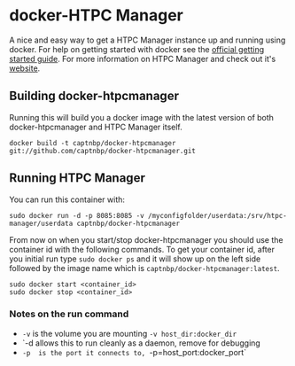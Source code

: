 docker-HTPC Manager
============

A nice and easy way to get a HTPC Manager instance up and running using docker. For
help on getting started with docker see the [official getting started guide][0].
For more information on HTPC Manager and check out it's [website][1].


## Building docker-htpcmanager

Running this will build you a docker image with the latest version of both
docker-htpcmanager and HTPC Manager itself.

    docker build -t captnbp/docker-htpcmanager git://github.com/captnbp/docker-htpcmanager.git


## Running HTPC Manager

You can run this container with:

    sudo docker run -d -p 8085:8085 -v /myconfigfolder/userdata:/srv/htpc-manager/userdata captnbp/docker-htpcmanager

From now on when you start/stop docker-htpcmanager you should use the container id
with the following commands. To get your container id, after you initial run
type `sudo docker ps` and it will show up on the left side followed by the image
name which is `captnbp/docker-htpcmanager:latest`.

    sudo docker start <container_id>
    sudo docker stop <container_id>

### Notes on the run command

 + `-v` is the volume you are mounting `-v host_dir:docker_dir`
 + `-d  allows this to run cleanly as a daemon, remove for debugging
 + `-p  is the port it connects to, `-p=host_port:docker_port`


[0]: http://www.docker.io/gettingstarted/
[1]: http://htpc.io
